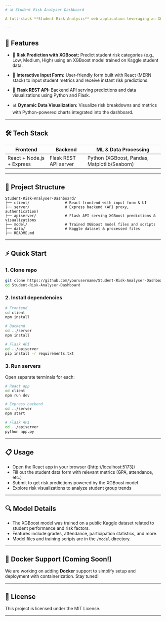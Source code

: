 ```yaml
---
# 📊 Student Risk Analyser Dashboard

A full-stack **Student Risk Analysis** web application leveraging an XGBoost machine learning model to predict student risk levels based on user input, with interactive data visualizations to support decision-making.

---
```


## 🚀 Features

* 🎯 **Risk Prediction with XGBoost:**
  Predict student risk categories (e.g., Low, Medium, High) using an XGBoost model trained on Kaggle student data.

* 📝 **Interactive Input Form:**
  User-friendly form built with React (MERN stack) to input student metrics and receive instant risk predictions.

* 🔗 **Flask REST API:**
  Backend API serving predictions and data visualizations using Python and Flask.

* 📊 **Dynamic Data Visualization:**
  Visualize risk breakdowns and metrics with Python-powered charts integrated into the dashboard.

---

## 🛠 Tech Stack

| Frontend                  | Backend               | ML & Data Processing                         |
| ------------------------- | --------------------- | -------------------------------------------- |
| React + Node.js + Express | Flask REST API server | Python (XGBoost, Pandas, Matplotlib/Seaborn) |

---

## 📂 Project Structure

```
Student-Risk-Analyser-Dashboard/
├── client/                # React frontend with input form & UI
├── server/                # Express backend (API proxy, authentication)
├── apiserver/             # Flask API serving XGBoost predictions & visualizations
├── model/                 # Trained XGBoost model files and scripts
├── data/                  # Kaggle dataset & processed files
├── README.md
```

---

## ⚡ Quick Start

### 1. Clone repo

```bash
git clone https://github.com/yourusername/Student-Risk-Analyser-Dashboard.git
cd Student-Risk-Analyser-Dashboard
```

### 2. Install dependencies

```bash
# Frontend
cd client
npm install

# Backend
cd ../server
npm install

# Flask API
cd ../apiserver
pip install -r requirements.txt
```

### 3. Run servers

Open separate terminals for each:

```bash
# React app
cd client
npm run dev

# Express backend
cd ../server
npm start

# Flask API
cd ../apiserver
python app.py
```

---

## 📋 Usage

* Open the React app in your browser ([http://localhost:5173])
* Fill out the student data form with relevant metrics (GPA, attendance, etc.)
* Submit to get risk predictions powered by the XGBoost model
* Explore risk visualizations to analyze student group trends

---

## 🔍 Model Details

* The XGBoost model was trained on a public Kaggle dataset related to student performance and risk factors.
* Features include grades, attendance, participation statistics, and more.
* Model files and training scripts are in the `/model` directory.

---

## 🐳 Docker Support (Coming Soon!)

We are working on adding **Docker** support to simplify setup and deployment with containerization. Stay tuned!

---

## 📜 License

This project is licensed under the MIT License.

---
